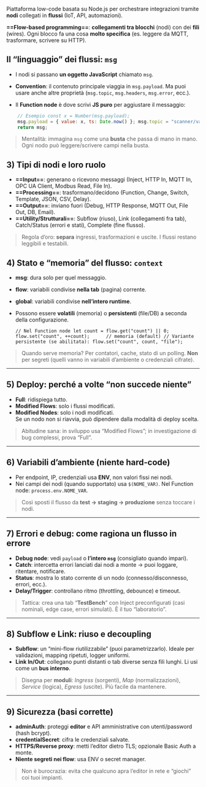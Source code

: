 Piattaforma low-code basata su Node.js per orchestrare integrazioni tramite **nodi** collegati in **flussi** (IoT, API, automazioni).

**==Flow-based programming==**: **collegamenti tra blocchi** (nodi) con dei **fili** (wires). Ogni blocco fa una cosa **molto specifica** (es. leggere da MQTT, trasformare, scrivere su HTTP).

## Il “linguaggio” dei flussi: `msg`

- I nodi si passano **un oggetto JavaScript** chiamato `msg`.
- **Convention**: il contenuto principale viaggia in `msg.payload`. Ma puoi usare anche altre proprietà (`msg.topic`, `msg.headers`, `msg.error`, ecc.).

- Il **Function node** è dove scrivi **JS puro** per aggiustare il messaggio:
    
``` js
    // Esempio const x = Number(msg.payload); 
    msg.payload = { value: x, ts: Date.now() }; msg.topic = "scanner/value";
    return msg;    
```
    

> Mentalità: immagina `msg` come una **busta** che passa di mano in mano. Ogni nodo può leggere/scrivere campi nella busta.


## 3) Tipi di nodi e loro ruolo

- **==Input==**: generano o ricevono messaggi (Inject, HTTP In, MQTT In, OPC UA Client, Modbus Read, File In).
- **==Processing==**: trasformano/decidono (Function, Change, Switch, Template, JSON, CSV, Delay).
- **==Output==**: inviano fuori (Debug, HTTP Response, MQTT Out, File Out, DB, Email).
- **==Utility/Strutturali==**: Subflow (riuso), Link (collegamenti fra tab), Catch/Status (errori e stati), Complete (fine flusso).

> Regola d’oro: **separa** ingressi, trasformazioni e uscite. I flussi restano leggibili e testabili.


## 4) Stato e “memoria” del flusso: `context`

- **msg**: dura solo per quel messaggio.
- **flow**: variabili condivise **nella tab** (pagina) corrente.
- **global**: variabili condivise **nell’intero runtime**.
- Possono essere **volatili** (memoria) o **persistenti** (file/DB) a seconda della configurazione.
    
    `// Nel Function node let count = flow.get("count") || 0; flow.set("count", ++count);      // memoria (default) // Variante persistente (se abilitata): flow.set("count", count, "file");`
    

> Quando serve memoria? Per contatori, cache, stato di un polling. **Non** per segreti (quelli vanno in variabili d’ambiente o credenziali cifrate).

---

## 5) Deploy: perché a volte “non succede niente”

- **Full**: ridispiega tutto.
- **Modified Flows**: solo i flussi modificati.
- **Modified Nodes**: solo i nodi modificati.  
    Se un nodo non si riavvia, può dipendere dalla modalità di deploy scelta.

> Abitudine sana: in sviluppo usa “Modified Flows”; in investigazione di bug complessi, prova “Full”.

---

## 6) Variabili d’ambiente (niente hard-code)

- Per endpoint, IP, credenziali usa **ENV**, non valori fissi nei nodi.
- Nei campi dei nodi (quando supportato) usa `$(NOME_VAR)`. Nel Function node: `process.env.NOME_VAR`.

> Così sposti il flusso da **test → staging → produzione** senza toccare i nodi.

---

## 7) Errori e debug: come ragiona un flusso in errore

- **Debug node**: vedi `payload` o **l’intero `msg`** (consigliato quando impari).
- **Catch**: intercetta errori lanciati dai nodi a monte → puoi loggare, ritentare, notificare.
- **Status**: mostra lo stato corrente di un nodo (connesso/disconnesso, errori, ecc.).
- **Delay/Trigger**: controllano ritmo (throttling, debounce) e timeout.

> Tattica: crea una tab “**TestBench**” con Inject preconfigurati (casi nominali, edge case, errori simulati). È il tuo “laboratorio”.

---

## 8) Subflow e Link: riuso e decoupling

- **Subflow**: un “mini-flow riutilizzabile” (puoi parametrizzarlo). Ideale per validazioni, mapping ripetuti, logger uniformi.
- **Link In/Out**: collegano punti distanti o tab diverse senza fili lunghi. Li usi come un **bus interno**.

> Disegna per **moduli**: _Ingress_ (sorgenti), _Map_ (normalizzazioni), _Service_ (logica), _Egress_ (uscite). Più facile da mantenere.

---

## 9) Sicurezza (basi corrette)

- **adminAuth**: proteggi **editor** e API amministrative con utenti/password (hash bcrypt).
- **credentialSecret**: cifra le credenziali salvate.
- **HTTPS/Reverse proxy**: metti l’editor dietro TLS; opzionale Basic Auth a monte.
- **Niente segreti nei flow**: usa ENV o secret manager.

> Non è burocrazia: evita che qualcuno apra l’editor in rete e “giochi” coi tuoi impianti.